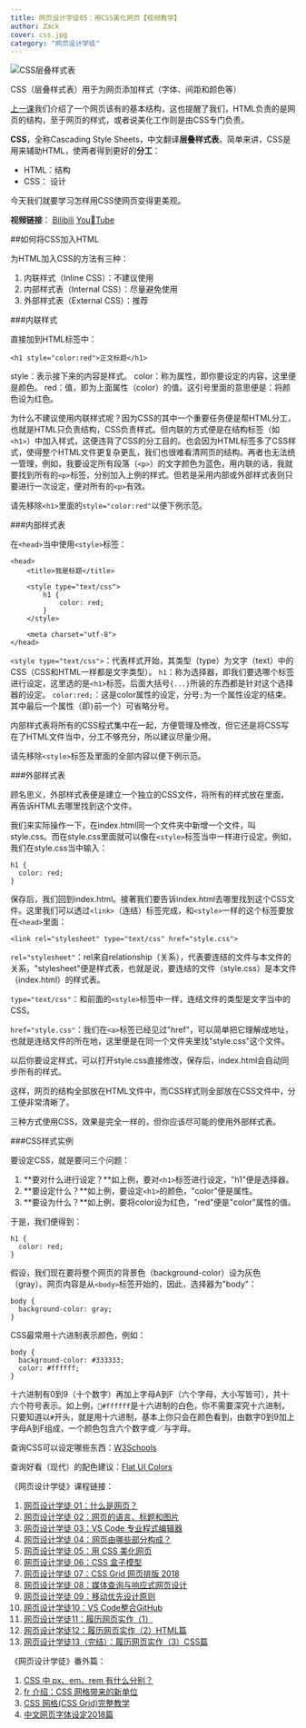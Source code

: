 ```yaml
---
title: 网页设计学徒05：用CSS美化网页【视频教学】
author: Zack
cover: css.jpg
category: "网页设计学徒"
---
```


![CSS层叠样式表](/css.jpg)

CSS（层叠样式表）用于为网页添加样式（字体、间距和颜色等）

[上一课](/html-sementic)我们介绍了一个网页该有的基本结构，这也提醒了我们，HTML负责的是网页的结构，至于网页的样式，或者说美化工作则是由CSS专门负责。

**CSS**，全称Cascading Style Sheets，中文翻译**层叠样式表**。简单来讲，CSS是用来辅助HTML，使两者得到更好的**分工**：

* HTML：结构
* CSS： 设计

今天我们就要学习怎样用CSS使网页变得更美观。

**视频链接**：
[Bilibili](https://www.bilibili.com/video/av22893762/)
[YouTube](https://youtu.be/9ZCP7ibSVDw)

##如何将CSS加入HTML

为HTML加入CSS的方法有三种：

1. 内联样式（Inline CSS）：不建议使用
2. 内部样式表（Internal CSS）：尽量避免使用
3. 外部样式表（External CSS）：推荐

###内联样式

直接加到HTML标签中：

`<h1 style="color:red">正文标题</h1>`

style：表示接下来的内容是样式。
color：称为属性，即你要设定的内容，这里便是颜色。
red：值，即为上面属性（color）的值。这引号里面的意思便是：将颜色设为红色。

为什么不建议使用内联样式呢？因为CSS的其中一个重要任务便是帮HTML分工，也就是HTML只负责结构，CSS负责样式。但内联的方式便是在结构标签（如`<h1>`）中加入样式，这便违背了CSS的分工目的。也会因为HTML标签多了CSS样式，使得整个HTML文件更复杂更乱，我们也很难看清网页的结构。再者也无法统一管理，例如，我要设定所有段落（`<p>`）的文字颜色为蓝色，用内联的话，我就要找到所有的`<p>`标签，分别加入上例的样式。但若是采用内部或外部样式表则只要进行一次设定，便对所有的`<p>`有效。

请先移除`<h1>`里面的`style="color:red"`以便下例示范。

###内部样式表

在`<head>`当中使用`<style>`标签：

```
<head>
	<title>我是标题</title>

	<style type="text/css">
		h1 {
			color: red;
		}
	</style>

	<meta charset="utf-8">
</head>
```

`<style type="text/css">`：代表样式开始，其类型（type）为文字（text）中的CSS（CSS和HTML一样都是文字类型）。
`h1`：称为选择器，即我们要选哪个标签进行设定，这里选的是`<h1>`标签。后面大括号`{...}`所装的东西都是针对这个选择器的设定。
`color:red;`：这是color属性的设定，分号`;`为一个属性设定的结束。其中最后一个属性（即`}`前一个）可省略分号。

内部样式表将所有的CSS程式集中在一起，方便管理及修改，但它还是将CSS写在了HTML文件当中，分工不够充分，所以建议尽量少用。

请先移除`<style>`标签及里面的全部内容以便下例示范。

###外部样式表

顾名思义，外部样式表便是建立一个独立的CSS文件，将所有的样式放在里面，再告诉HTML去哪里找到这个文件。

我们来实际操作一下，在index.html同一个文件夹中新增一个文件，叫style.css。而在style.css里面就可以像在`<style>`标签当中一样进行设定。例如，我们在style.css当中输入：

```
h1 {
  color: red;
}
```

保存后，我们回到index.html。接著我们要告诉index.html去哪里找到这个CSS文件。这里我们可以透过`<link>`（连结）标签完成，和`<style>`一样的这个标签要放在`<head>`里面：

```
<link rel="stylesheet" type="text/css" href="style.css">
```

`rel="stylesheet"`：rel来自relationship（关系），代表要连结的文件与本文件的关系，"stylesheet"便是样式表，也就是说，要连结的文件（style.css）是本文件（index.html）的样式表。

`type="text/css"`：和前面的`<style>`标签中一样，连结文件的类型是文字当中的CSS。

`href="style.css"`：我们在`<a>`标签已经见过"href"，可以简单把它理解成地址，也就是连结文件的所在地，这里便是在同一个文件夹里找"style.css"这个文件。

以后你要设定样式，可以打开style.css直接修改，保存后，index.html会自动同步所有的样式。

这样，网页的结构全部放在HTML文件中，而CSS样式则全部放在CSS文件中，分工便非常清晰了。

三种方式使用CSS，效果是完全一样的，但你应该尽可能的使用外部样式表。

###CSS样式实例

要设定CSS，就是要问三个问题：

1. **要对什么进行设定？**如上例，要对`<h1>`标签进行设定，"h1"便是选择器。
2. **要设定什么？**如上例，要设定`<h1>`的颜色，"color"便是属性。
3. **要设为什么？**如上例，要将color设为红色，"red"便是"color"属性的值。

于是，我们便得到：

```
h1 {
  color: red;
}
```

假设，我们现在要将整个网页的背景色（background-color）设为灰色（gray）。网页内容是从`<body>`标签开始的，因此，选择器为"body"：

```
body {
  background-color: gray;
}
```

CSS最常用十六进制表示颜色，例如：

```
body {
  background-color: #333333;
  color: #ffffff;
}
```
十六进制有0到9（十个数字）再加上字母A到F（六个字母，大小写皆可），共十六个符号表示。如上例，`#ffffff`是十六进制的白色，你不需要深究十六进制，只要知道以`#`开头，就是用十六进制，基本上你只会在颜色看到，由数字0到9加上字母A到F组成，一个颜色包含六个数字或／与字母。

查询CSS可以设定哪些东西：[W3Schools](http://www.w3school.com.cn/css)

查询好看（现代）的配色建议：[Flat UI Colors](https://flatuicolors.com/)

《网页设计学徒》课程链接：

1.  [网页设计学徒 01：什么是网页？](/web-design)
2.  [网页设计学徒 02：网页的语言、标题和图片](/html-tags)
3.  [网页设计学徒 03：VS Code 专业程式编辑器](/vs-code)
4.  [网页设计学徒 04：网页由哪些部分构成？](/html-sementic)
5.  [网页设计学徒 05：用 CSS 美化网页](/css)
6.  [网页设计学徒 06：CSS 盒子模型](/css-box-model)
7.  [网页设计学徒 07：CSS Grid 网页排版 2018](/css-grid)
8.  [网页设计学徒 08：媒体查询与响应式网页设计](/media-query)
9.  [网页设计学徒 09：移动优先设计原则](/mobile-first)
10. [网页设计学徒10：VS Code整合GitHub](/github-vscode)
11. [网页设计学徒11：履历网页实作（1）](/cv-website)
12. [网页设计学徒12：履历网页实作（2）HTML篇](/cv-html)
13. [网页设计学徒13（完结）：履历网页实作（3）CSS篇](/cv-css)

《网页设计学徒》番外篇：

1.  [CSS 中 px、em、rem 有什么分别？](/px-em-rem)
2.  [fr 介绍：CSS 网格带来的新单位](/fr-css-grid)
3.  [CSS 网格(CSS Grid)完整教学](/css-grid-grid)
4.  [中文网页字体设定2018篇](/chinese-font-family)